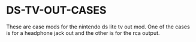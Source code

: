# DS-TV-OUT-CASES
These are case mods for the nintendo ds lite tv out mod. One of the cases is for a headphone jack out and the other is for the rca output. 
